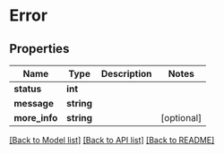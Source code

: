 # Error

## Properties
Name | Type | Description | Notes
------------ | ------------- | ------------- | -------------
**status** | **int** |  | 
**message** | **string** |  | 
**more_info** | **string** |  | [optional] 

[[Back to Model list]](../README.md#documentation-for-models) [[Back to API list]](../README.md#documentation-for-api-endpoints) [[Back to README]](../README.md)



